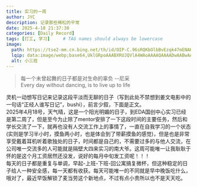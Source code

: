```yaml
---
title: 实习的一周
author: JYC
description: 记录那些稀松的平常
date: 2025-4-18 21:37:30 
categories: [Daily Record]
tags: [打工, 学习]     # TAG names should always be lowercase
image:
  path: https://tse2-mm.cn.bing.net/th/id/OIP-C.96sRQKbOlbBvEzqk47mENAHaEK?w=296&h=180&c=7&r=0&o=5&dpr=1.3&pid=1.7
  lqip: data:image/webp;base64,UklGRpoAAABXRUJQVlA4WAoAAAAQAAAADwAABwAAQUxQSDIAAAARL0AmbZurmr57yyIiqE8oiG0bejIYEQTgqiDA9vqnsUSI6H+oAERp2HZ65qP/VIAWAFZQOCBCAAAA8AEAnQEqEAAIAAVAfCWkAALp8sF8rgRgAP7o9FDvMCkMde9PK7euH5M1m6VWoDXf2FkP3BqV0ZYbO6NA/VFIAAAA
  alt: 小三班
--- 
```


> 每一个未曾起舞的日子都是对生命的辜负 --尼采   
> Every day without dancing, is to live up to life

灵机一动想写日记来记录这段平淡而无聊的日子（写到此处不禁想到姜文电影中的一句话“正经人谁写日记”，bushi），前言少叙，下面是正文。\
2025年4月18号，天气晴，这是一个阳光明媚的日子，到EDA国创中心实习已经是第二周了，但是至今为止除了mentor安排了一下这段时间的主要任务，然后和学长交流了一下，就再也没有人交流工作上的事情了，一直在自我学习的一个状态(实则是学习半小时，摸鱼两小时，也是体会到了带薪摸鱼的感觉)，但是也是非常享受戴着耳机听着歌独处的日子，时间都是自己的，不需要过多的与他人交流，在公司唯一交流多的人可能就是隔壁大四来实习的南大爷。这周可能唯一让我耿耿于怀的是这个月工资居然还没发，说好的每月中旬发工资呢！！！\
每天的日子都是重复与单调，早起-上班-下班-回公寓搞复微杯，但这种稳定的日子给人一种安全感，每一天都有收获。每天可能唯一的不同就是早中晚饭吃什么，哦对了，最近早饭解锁了麦当劳这个新地点，不过有点小贵所以也不是天天吃。

